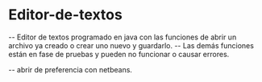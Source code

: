 # Editor-de-textos

-- Editor de textos programado en java con las funciones de abrir un archivo ya creado o crear uno nuevo y guardarlo.
-- Las demás funciones están en fase de pruebas y pueden no funcionar o causar errores.

-- abrir de preferencia con netbeans.


